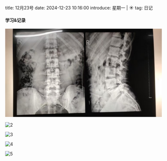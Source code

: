 title: 12月23号
date: 2024-12-23 10:16:00
introduce: 星期一 | ☀️
tag: 日记

#### 学习&记录
![1](/static/img/2024/12/23/1.jpg)

![2](/static/img/2024/12/23/2.jpg)

![3](/static/img/2024/12/23/3.jpg)

![4](/static/img/2024/12/23/4.jpg)

![5](/static/img/2024/12/23/5.jpg)

